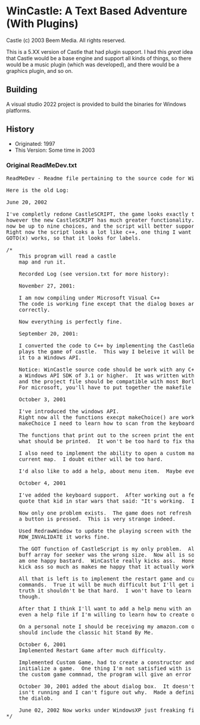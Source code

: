 # WinCastle: A Text Based Adventure (With Plugins)
Castle (c) 2003 Beem Media. All rights reserved.

This is a 5.XX version of Castle that had plugin support. I had this _great_
idea that Castle would be a base engine and support all kinds of things, so
there would be a music plugin (which was developed), and there would be a
graphics plugin, and so on.

## Building

A visual studio 2022 project is provided to build the binaries for Windows
platforms.

## History

* Originated: 1997
* This Version: Some time in 2003

### Original ReadMeDev.txt
<pre>
ReadMeDev - Readme file pertaining to the source code for WinCastle

Here is the old Log:

June 20, 2002

I've completly redone CastleSCRIPT, the game looks exactly the same,
however the new CastleSCRIPT has much greater functionality. (ie.  There may
now be up to nine choices, and the script will better support adding new functions.)
Right now the script looks a lot like c++, one thing I want to do is change the way
GOTO(x) works, so that it looks for labels.

/*
	This program will read a castle
	map and run it.

	Recorded Log (see version.txt for more history):

	November 27, 2001:

	I am now compiling under Microsoft Visual C++
	The code is working fine except that the dialog boxes are not appearing
	correctly.

	Now everything is perfectly fine.
	  
	September 20, 2001:

	I converted the code to C++ by implementing the CastleGame class which
	plays the game of castle.  This way I beleive it will be easier to convert
	it to a Windows API.

	Notice: WinCastle source code should be work with any C++ compiler with
	a Windows API SDK of 3.1 or higher.  It was written with Borland C++ 4.5x
	and the project file should be compatible with most Borland IDE's.
	For microsoft, you'll have to put together the makefile yourself.

	October 3, 2001

	I've introduced the windows API.
	Right now all the functions execpt makeChoice() are working.  To implement
	makeChoice I need to learn how to scan from the keyboard in a Win API.

	The functions that print out to the screen print the entire line, not just
	what should be printed.  It won't be too hard to fix that.(Fixed)

	I also need to implement the ability to open a custom map, and restart the
	current map.  I doubt either will be too hard.

	I'd also like to add a help, about menu item.  Maybe even a game help item.

	October 4, 2001

	I've added the keyboard support.  After working out a few bugs I'm glad to
	quote that kid in star wars that said: "It's working.  It's woooooorking!"

	Now only one problem exists.  The game does not refresh the screen when a
	a button is pressed.  This is very strange indeed.

	Used RedrawWindow to update the playing screen with the tags RDW_ERASE and
	RDW_INVALIDATE it works fine.

	The GOT function of CastleScript is my only problem.  Already fixed it, the
	buff array for seeker was the wrong size.  Now all is so fucking fine.  I
	am one happy bastard.  WinCastle really kicks ass.  Honestly it doesn't
	kick ass so much as makes me happy that it actually works.

	All that is left is to implement the restart game and custom game menu
	commands.  True it will be much difficult but I'll get it done.  Tell you the
	truth it shouldn't be that hard.  I won't have to learn much to figure it out
	though.

	After that I think I'll want to add a help menu with an about option.  Maybe
	even a help file if I'm willing to learn how to create one.

	On a personal note I should be receiving my amazon.com order tomorrow which
	should include the classic hit Stand By Me.

	October 6, 2001
	Implemented Restart Game after much difficulty.

	Implemented Custom Game, had to create a constructor and destructor to
	initialize a game.  One thing I'm not satisfied with is that if you use
	the custom game commnad, the program will give an error when terminated.

	October 30, 2001 added the about dialog box.  It doesn't appear if the IDE
	isn't running and I can't figure out why.  Made a definition to filter out
	the dialob.

	June 02, 2002 Now works under WindowsXP just freaking fine
*/
</pre>
